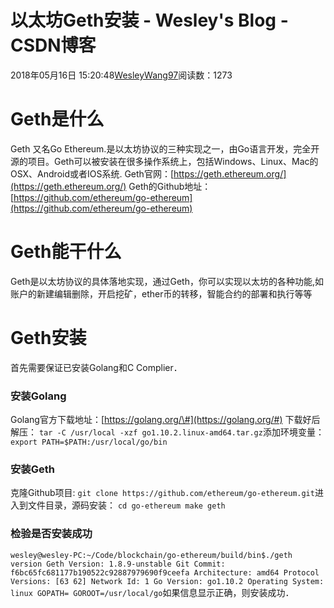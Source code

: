 
# 以太坊Geth安装 - Wesley's Blog - CSDN博客


2018年05月16日 15:20:48[WesleyWang97](https://me.csdn.net/yinanmo5569)阅读数：1273


# Geth是什么
Geth 又名Go Ethereum.是以太坊协议的三种实现之一，由Go语言开发，完全开源的项目。Geth可以被安装在很多操作系统上，包括Windows、Linux、Mac的OSX、Android或者IOS系统.
Geth官网：[https://geth.ethereum.org/](https://geth.ethereum.org/)
Geth的Github地址：[https://github.com/ethereum/go-ethereum](https://github.com/ethereum/go-ethereum)
# Geth能干什么
Geth是以太坊协议的具体落地实现，通过Geth，你可以实现以太坊的各种功能,如账户的新建编辑删除，开启挖矿，ether币的转移，智能合约的部署和执行等等
# Geth安装
首先需要保证已安装Golang和C Complier．
### 安装Golang
Golang官方下载地址：[https://golang.org/\#](https://golang.org/#)
下载好后解压：
`tar -C /usr/local -xzf go1.10.2.linux-amd64.tar.gz`添加环境变量：
`export PATH=$PATH:/usr/local/go/bin`
### 安装Geth
克隆Github项目:
`git clone https://github.com/ethereum/go-ethereum.git`进入到文件目录，源码安装：
`cd go-ethereum
make geth`
### 检验是否安装成功
`wesley@wesley-PC:~/Code/blockchain/go-ethereum/build/bin$./geth version
Geth
Version: 1.8.9-unstable
Git Commit: f6bc65fc681177b190522c92887979690f9ceefa
Architecture: amd64
Protocol Versions: [63 62]
Network Id: 1
Go Version: go1.10.2
Operating System: linux
GOPATH=
GOROOT=/usr/local/go`如果信息显示正确，则安装成功．

